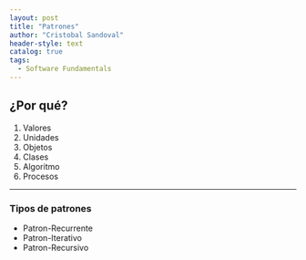```yaml
---
layout: post
title: "Patrones"
author: "Cristobal Sandoval"
header-style: text
catalog: true
tags:
  - Software Fundamentals
---
```


## ¿Por qué?

1. Valores
2. Unidades
3. Objetos
4. Clases
5. Algoritmo
6. Procesos

---

### Tipos de patrones

- Patron-Recurrente
- Patron-Iterativo
- Patron-Recursivo
